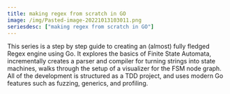 ```yaml
---
title: making regex from scratch in GO
image: /img/Pasted-image-20221013103011.png
seriesdesc: ["making regex from scratch in GO"]
---
```

This series is a step by step guide to creating an (almost) fully fledged Regex engine using Go. It explores the basics of Finite State Automata, incrementally creates a parser and compiler for turning strings into state machines, walks through the setup of a visualizer for the FSM node graph. All of the development is structured as a TDD project, and uses modern Go features such as fuzzing, generics, and profiling.